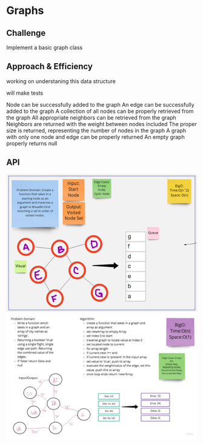 # Graphs

## Challenge

Implement a basic graph class

## Approach & Efficiency

working on understaning this data structure

will make tests

Node can be successfully added to the graph
An edge can be successfully added to the graph
A collection of all nodes can be properly retrieved from the graph
All appropriate neighbors can be retrieved from the graph
Neighbors are returned with the weight between nodes included
The proper size is returned, representing the number of nodes in the graph
A graph with only one node and edge can be properly returned
An empty graph properly returns null

## API
<!-- Description of each method publicly available in your Graph -->
![BFS](./assets/breadthFirst-whiteboard.png)
![get-edges](./assets/WB-CC37.jpg)